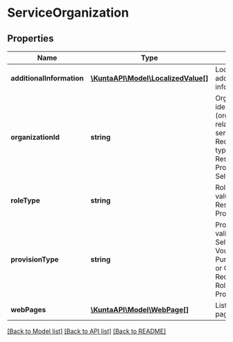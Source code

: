 # ServiceOrganization

## Properties
Name | Type | Description | Notes
------------ | ------------- | ------------- | -------------
**additionalInformation** | [**\KuntaAPI\Model\LocalizedValue[]**](LocalizedValue.md) | Localized list of additional information. | [optional] 
**organizationId** | **string** | Organization identifier (organization related to the service). Required if role type is Responsible or if ProvisionType is SelfProduced. | [optional] 
**roleType** | **string** | Role type, valid values Responsible or Producer. | [optional] 
**provisionType** | **string** | Provision type, valid values SelfProduced, VoucherServices, PurchaseServices or Other. Required if RoleType value is Producer. | [optional] 
**webPages** | [**\KuntaAPI\Model\WebPage[]**](WebPage.md) | List of web pages. | [optional] 

[[Back to Model list]](../README.md#documentation-for-models) [[Back to API list]](../README.md#documentation-for-api-endpoints) [[Back to README]](../README.md)



